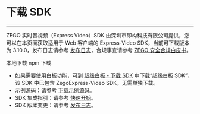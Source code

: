 # 下载 SDK

- - -

ZEGO 实时音视频（Express Video）SDK 由深圳市即构科技有限公司提供，您可以在本页面获取适用于 Web 客户端的 Express-Video SDK，当前可下载版本为 3.10.0，发布日志请参考 [发布日志](https://doc-zh.zego.im/article/16020)，合规事宜请参考 [ZEGO 安全合规白皮书](/policies-and-agreements/zego-security-and-compliance-white-paper)。

<CardGroup cols={2}>
<Card title="Express SDK v3.10.0" href="https://webrepo.zego.im/webplatform/ZegoExpress-Web.zip">
本地下载
</Card>
<Card title="Express SDK v3.10.0"  href="https://www.npmjs.com/package/zego-express-engine-webrtc">
npm 下载
</Card>
</CardGroup>
<Note title="说明">

- 如果需要使用白板功能，可到 [超级白板 - 下载 SDK](https://doc-zh.zego.im/article/11305) 中下载“超级白板 SDK”，该 SDK 中已包含 ZegoExpress-Video SDK，无需单独下载。
- 示例源码：请参考 [下载示例源码](https://doc-zh.zego.im/article/16051)。
- SDK 集成指引：请参考 [快速开始](https://doc-zh.zego.im/article/16029)。
- SDK 版本变更：请参考 [发布日志](https://doc-zh.zego.im/article/16020)。

</Note>





<Content />

